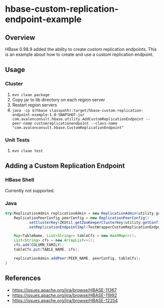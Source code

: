 # hbase-custom-replication-endpoint-example
## Overview
HBase 0.98.9 added the ability to create custom replication endpoints. This is an example about how to create and use a custom replication endpoint.

## Usage
### Cluster
1. `mvn clean package`
2. Copy jar to lib directory on each region server
3. Restart region servers
4. `java -cp $(hbase classpath):target/hbase-custom-replication-endpoint-example-1.0-SNAPSHOT.jar com.avalonconsult.hbase.utility.AddCustomReplicationEndpoint --peer-name customreplicationendpoint --class-name "com.avalonconsult.hbase.CustomReplicationEndpoint"`

### Unit Tests
1. `mvn clean test`

## Adding a Custom Replication Endpoint
### HBase Shell
Currently not supported.

### Java
```java
try(ReplicationAdmin replicationAdmin = new ReplicationAdmin(utility.getConfiguration())) {
    ReplicationPeerConfig peerConfig = new ReplicationPeerConfig()
          .setClusterKey(ZKUtil.getZooKeeperClusterKey(utility.getConfiguration()))
          .setReplicationEndpointImpl(TestWrapperCustomReplicationEndpoint.class.getName());

    Map<TableName, List<String>> tableCfs = new HashMap<>();
    List<String> cfs = new ArrayList<>();
    cfs.add(COLUMN_FAMILY);
    tableCfs.put(TABLE_NAME, cfs);

    replicationAdmin.addPeer(PEER_NAME, peerConfig, tableCfs);
}
```

## References
* https://issues.apache.org/jira/browse/HBASE-11367
* https://issues.apache.org/jira/browse/HBASE-11992
* https://issues.apache.org/jira/browse/HBASE-12254
